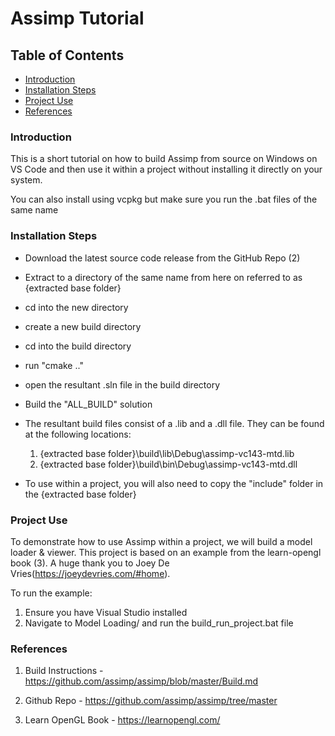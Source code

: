 # Assimp Tutorial

## Table of Contents

- [Introduction](#introduction)
- [Installation Steps](#installation-steps)
- [Project Use](#project-use)
- [References](#references)

### Introduction

This is a short tutorial on how to build Assimp from source on Windows on VS Code and then use it within a project without installing it directly on your system.

You can also install using vcpkg but make sure you run the .bat files of the same name

### Installation Steps

- Download the latest source code release from the GitHub Repo (2)

- Extract to a directory of the same name from here on referred to as {extracted base folder}

- cd into the new directory

- create a new build directory

- cd into the build directory

- run "cmake .."

- open the resultant .sln file in the build directory

- Build the "ALL_BUILD" solution

- The resultant build files consist of a .lib and a .dll file. They can be found at the following locations:
    1. {extracted base folder}\build\lib\Debug\assimp-vc143-mtd.lib
    2. {extracted base folder}\build\bin\Debug\assimp-vc143-mtd.dll

- To use within a project, you will also need to copy the "include" folder in the {extracted base folder}

### Project Use

To demonstrate how to use Assimp within a project, we will build a model loader & viewer.
This project is based on an example from the learn-opengl book (3).
A huge thank you to Joey De Vries(<https://joeydevries.com/#home>).

To run the example:

  1. Ensure you have Visual Studio installed
  2. Navigate to Model Loading/ and run the build_run_project.bat file

### References

1. Build Instructions - <https://github.com/assimp/assimp/blob/master/Build.md>

2. Github Repo - <https://github.com/assimp/assimp/tree/master>

3. Learn OpenGL Book - <https://learnopengl.com/>
